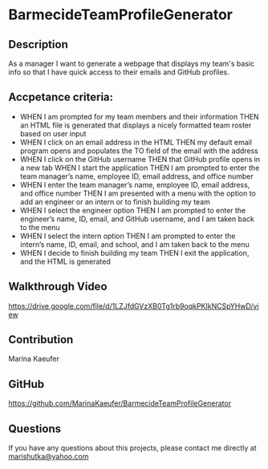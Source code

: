 # BarmecideTeamProfileGenerator

## Description

As a manager I want to generate a webpage that displays my team's basic info so that I have quick access to their emails and GitHub profiles.

## Accpetance criteria: 
* WHEN I am prompted for my team members and their information THEN an HTML file is generated that displays a nicely formatted team roster based on user input
* WHEN I click on an email address in the HTML THEN my default email program opens and populates the TO field of the email with the address
* WHEN I click on the GitHub username THEN that GitHub profile opens in a new tab
WHEN I start the application THEN I am prompted to enter the team manager’s name, employee ID, email address, and office number
* WHEN I enter the team manager’s name, employee ID, email address, and office number THEN I am presented with a menu with the option to add an engineer or an intern or to finish building my team
* WHEN I select the engineer option THEN I am prompted to enter the engineer’s name, ID, email, and GitHub username, and I am taken back to the menu
* WHEN I select the intern option THEN I am prompted to enter the intern’s name, ID, email, and school, and I am taken back to the menu
* WHEN I decide to finish building my team THEN I exit the application, and the HTML is generated


## Walkthrough Video

https://drive.google.com/file/d/1LZJfdGVzXB0Tg1rb9oqkPKIkNCSpYHwD/view


## Contribution

Marina Kaeufer

## GitHub

https://github.com/MarinaKaeufer/BarmecideTeamProfileGenerator

## Questions 

If you have any questions about this projects, please contact me directly at marishutka@yahoo.com


